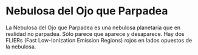 # Nebulosa del Ojo que Parpadea

La Nebulosa del Ojo que Parpadea es una nebulosa planetaria que en realidad no
parpadea. Sólo parece que aparece y desaparece. Hay dos FLIERs (Fast
Low-Ionization Emission Regions) rojos en lados opuestos de la nebulosa.
